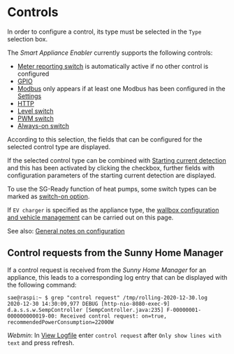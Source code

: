 # Controls
In order to configure a control, its type must be selected in the `Type` selection box.

The *Smart Appliance Enabler* currently supports the following controls:

* [Meter reporting switch](MeterReportingSwitch_EN.md) is automatically active if no other control is configured
* [GPIO](GPIOSwitch_EN.md)
* [Modbus](ModbusSwitch_EN.md) only appears if at least one Modbus has been configured in the [Settings](Settings_EN.md#user-content-modbus)
* [HTTP](HttpSwitch_EN.md)
* [Level switch](LevelSwitch_EN.md)
* [PWM switch](PwmSwitch_EN.md)
* [Always-on switch](AlwaysOnSwitch_EN.md)

According to this selection, the fields that can be configured for the selected control type are displayed.

If the selected control type can be combined with [Starting current detection](StartingCurrentDetection_EN.md) and this has been activated by clicking the checkbox, further fields with configuration parameters of the starting current detection are displayed.

To use the SG-Ready function of heat pumps, some switch types can be marked as [switch-on option](SwitchOnOption_EN.md).

If `EV charger` is specified as the appliance type, the [wallbox configuration and vehicle management](EVCharger_EN.md) can be carried out on this page.

See also: [General notes on configuration](Configuration_EN.md)

## Control requests from the Sunny Home Manager
<a name="control-request">

If a control request is received from the *Sunny Home Manager* for an appliance, this leads to a corresponding log entry that can be displayed with the following command:

```console
sae@raspi:~ $ grep "control request" /tmp/rolling-2020-12-30.log
2020-12-30 14:30:09,977 DEBUG [http-nio-8080-exec-9] d.a.s.s.w.SempController [SempController.java:235] F-00000001-000000000019-00: Received control request: on=true, recommendedPowerConsumption=22000W
```

*Webmin*: In [View Logfile](#webmin-logs) enter `control request` after `Only show lines with text` and press refresh.
